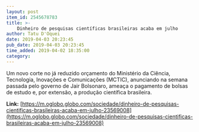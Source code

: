 ```yaml
---
layout: post
item_id: 2545678783
title: >-
    Dinheiro de pesquisas científicas brasileiras acaba em julho
author: Tatu D'Oquei
date: 2019-04-03 20:23:45
pub_date: 2019-04-03 20:23:45
time_added: 2019-04-02 18:35:00
category: 
---
```


Um novo corte no já reduzido orçamento do Ministério da Ciência, Tecnologia, Inovações e Comunicações (MCTIC), anunciando na semana passada pelo governo de Jair Bolsonaro, ameaça o pagamento de bolsas de estudo e, por extensão, a produção científica brasileira.

**Link:** [https://m.oglobo.globo.com/sociedade/dinheiro-de-pesquisas-cientificas-brasileiras-acaba-em-julho-23569008](https://m.oglobo.globo.com/sociedade/dinheiro-de-pesquisas-cientificas-brasileiras-acaba-em-julho-23569008)

